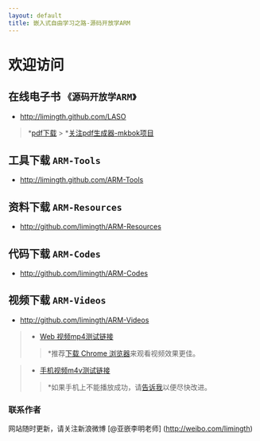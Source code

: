 ```yaml
---
layout: default
title: 嵌入式自由学习之路-源码开放学ARM
---
```


# 欢迎访问 

## 在线电子书  `《源码开放学ARM》`  
+ <http://limingth.github.com/LASO>    
> *[pdf下载](LASO/LASO.zh.pdf)      > *[关注pdf生成器-mkbok项目](https://github.com/larrycai/mkbok)

## 工具下载  `ARM-Tools`   
+ <http://limingth.github.com/ARM-Tools>

## 资料下载  `ARM-Resources`  
+ <http://github.com/limingth/ARM-Resources>

## 代码下载  `ARM-Codes`   
+ <http://github.com/limingth/ARM-Codes>

## 视频下载  `ARM-Videos`   
+ <http://github.com/limingth/ARM-Videos>

>* [Web 视频mp4测试链接](http://limingth.github.com/ARM-Videos/video-demo/test-mp4.html)    
>> *推荐[下载 Chrome 浏览器](http://www.google.com/chrome)来观看视频效果更佳。

>* [手机视频m4v测试链接](http://limingth.github.com/ARM-Videos/video-demo2/test-m4v.html)   
>> *如果手机上不能播放成功，请[告诉我](mailto:2372614758@qq.com)以便尽快改进。



### 联系作者  
网站随时更新，请关注新浪微博 [@亚嵌李明老师] (http://weibo.com/limingth)
